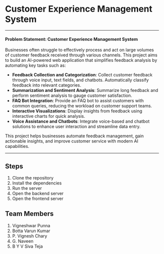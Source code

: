 # Customer Experience Management System
---
#### Problem Statement: Customer Experience Management System
Businesses often struggle to effectively process and act on large volumes of customer feedback received through various channels. This project aims to build an AI-powered web application that simplifies feedback analysis by automating key tasks such as:

- **Feedback Collection and Categorization**: Collect customer feedback through voice input, text fields, and chatbots. Automatically classify feedback into relevant categories.
- **Summarization and Sentiment Analysis**: Summarize long feedback and perform sentiment analysis to gauge customer satisfaction.
- **FAQ Bot Integration**: Provide an FAQ bot to assist customers with common queries, reducing the workload on customer support teams.
- **Interactive Visualizations**: Display insights from feedback using interactive charts for quick analysis.
- **Voice Assistance and Chatbots**: Integrate voice-based and chatbot solutions to enhance user interaction and streamline data entry.

This project helps businesses automate feedback management, gain actionable insights, and improve customer service with modern AI capabilities.

---
## Steps
1. Clone the repository
2. Install the dependencies
3. Run the server
4. Open the backend server
5. Open the frontend server

## Team Members
1. Vigneshwar Punna
2. Botta Varun Kumar
3. P. Vignesh Chary
4. G. Naveen
5. B Y V Siva Teja
